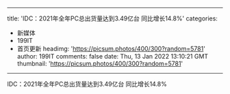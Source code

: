 
---
title: 'IDC：2021年全年PC总出货量达到3.49亿台 同比增长14.8%'
categories: 
 - 新媒体
 - 199IT
 - 首页更新
headimg: 'https://picsum.photos/400/300?random=5781'
author: 199IT
comments: false
date: Thu, 13 Jan 2022 13:10:21 GMT
thumbnail: 'https://picsum.photos/400/300?random=5781'
---

<div>   
IDC：2021年全年PC总出货量达到3.49亿台 同比增长14.8%  
</div>
            